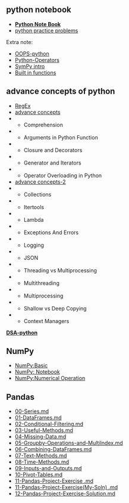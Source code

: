## python notebook 
- **[Python Note Book](https://github.com/iampramodyadav/python/blob/main/My_Python_Notebook_(Pramod)_I.ipynb)**
- [python practice problems](https://github.com/iampramodyadav/python/blob/main/daily_practice_problem.ipynb)

Extra note:
   - [OOPS-python](https://github.com/iampramodyadav/Data-Struct-Algo/blob/main/Object-Oriented%20Programming.ipynb)
   - [Python-Operators](https://github.com/iampramodyadav/Data-Struct-Algo/blob/main/Python-Operators.ipynb)
   - [SymPy intro](https://github.com/iampramodyadav/python/blob/main/SymPy_intro.ipynb)
   - [Built in functions](https://github.com/iampramodyadav/python/blob/main/Built_in_functions.ipynb)

## advance concepts of python
- [RegEx](https://github.com/iampramodyadav/python/blob/main/Python_RegEx.ipynb)
- [advance concepts](https://github.com/iampramodyadav/python/blob/main/advance-Concepts-of-Python.ipynb)
-  - Comprehension
-  - Arguments in Python Function
-  - Closure and Decorators
-  - Generator and Iterators
-  - Operator Overloading in Python
-  [advance concepts-2](https://github.com/iampramodyadav/python/blob/main/advance-Python-2.ipynb)
-  - Collections
-  - Itertools
-  - Lambda
-  - Exceptions And Errors
-  - Logging
-  - JSON
-  - Threading vs Multiprocessing
-  - Multithreading
-  - Multiprocessing
-  - Shallow vs Deep Copying
-  - Context Managers

**[DSA-python](https://github.com/iampramodyadav/Data-Struct-Algo?tab=readme-ov-file)**

## NumPy
- [NumPy:Basic](https://github.com/iampramodyadav/python/blob/main/NumPy-basic.ipynb)
- [NumPy: Notebook](https://github.com/iampramodyadav/python/blob/main/NumPy-basic.ipynb)
- [NumPy:Numerical Operation](https://github.com/iampramodyadav/python/blob/main/NumPy-numerical-operation-on-array.ipynb)

## Pandas
- [00-Series.md](https://github.com/iampramodyadav/python/blob/main/Pandas/00-Series.md)
- [01-DataFrames.md](https://github.com/iampramodyadav/python/blob/main/Pandas/01-DataFrames.md)
- [02-Conditional-Filtering.md](https://github.com/iampramodyadav/python/blob/main/Pandas/02-Conditional-Filtering.md)
- [03-Useful-Methods.md](https://github.com/iampramodyadav/python/blob/main/Pandas/03-Useful-Methods.md)
- [04-Missing-Data.md](https://github.com/iampramodyadav/python/blob/main/Pandas/04-Missing-Data.md)
- [05-Groupby-Operations-and-MultiIndex.md](https://github.com/iampramodyadav/python/blob/main/Pandas/05-Groupby-Operations-and-MultiIndex.md)
- [06-Combining-DataFrames.md](https://github.com/iampramodyadav/python/blob/main/Pandas/06-Combining-DataFrames.md)
- [07-Text-Methods.md](https://github.com/iampramodyadav/python/blob/main/Pandas/07-Text-Methods.md)
- [08-Time-Methods.md](https://github.com/iampramodyadav/python/blob/main/Pandas/08-Time-Methods.md)
- [09-Inputs-and-Outputs.md](https://github.com/iampramodyadav/python/blob/main/Pandas/09-Inputs-and-Outputs.md)
- [10-Pivot-Tables.md](https://github.com/iampramodyadav/python/blob/main/Pandas/10-Pivot-Tables.md)
- [11-Pandas-Project-Exercise .md](https://github.com/iampramodyadav/python/blob/main/Pandas/11-Pandas-Project-Exercise%20.md)
- [11-Pandas-Project-Exercise(My-Soln) .md](https://github.com/iampramodyadav/python/blob/main/Pandas/11-Pandas-Project-Exercise(My-Soln)%20.md)
- [12-Pandas-Project-Exercise-Solution.md](https://github.com/iampramodyadav/python/blob/main/Pandas/12-Pandas-Project-Exercise-Solution.md)
